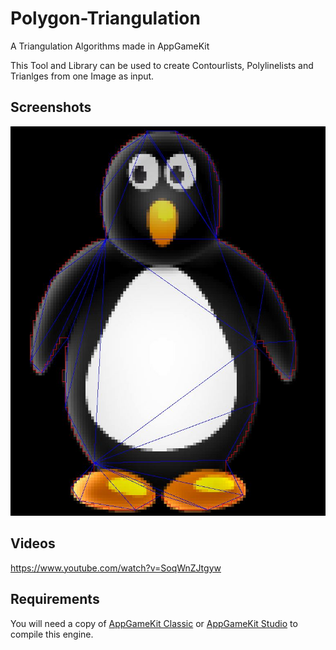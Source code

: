 # Polygon-Triangulation

A Triangulation Algorithms made in AppGameKit

This Tool and Library can be used to create Contourlists, Polylinelists and Trianlges from one Image as input.

## Screenshots

![Preview](doc/images/r1.JPG)

## Videos

https://www.youtube.com/watch?v=SoqWnZJtgyw

## Requirements

You will need a copy of [AppGameKit Classic](https://store.steampowered.com/app/325180/AppGameKit_Classic_Easy_Game_Development/) or [AppGameKit Studio](https://store.steampowered.com/app/1024640/AppGameKit_Studio/) to compile this engine.
